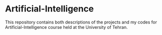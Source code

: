 # Artificial-Intelligence
 This repository contains both descriptions of the projects and my codes for Artificial-Intelligence course held at the University of Tehran.
